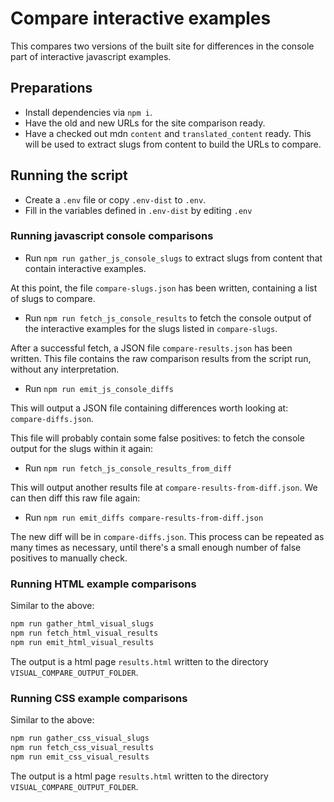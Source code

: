 # Compare interactive examples

This compares two versions of the built site for differences in the console part of interactive javascript examples.

## Preparations

- Install dependencies via `npm i`.
- Have the old and new URLs for the site comparison ready.
- Have a checked out mdn `content` and `translated_content` ready. This will be used to extract slugs from content to build the URLs to compare.

## Running the script

- Create a `.env` file or copy `.env-dist` to `.env`.
- Fill in the variables defined in `.env-dist` by editing `.env`

### Running javascript console comparisons

- Run `npm run gather_js_console_slugs` to extract slugs from content that contain interactive examples.

At this point, the file `compare-slugs.json` has been written, containing a list of slugs to compare.

- Run `npm run fetch_js_console_results` to fetch the console output of the interactive examples for the slugs listed in `compare-slugs`.

After a successful fetch, a JSON file `compare-results.json` has been written. This file contains the raw comparison results from the script run, without any interpretation.

- Run `npm run emit_js_console_diffs`

This will output a JSON file containing differences worth looking at: `compare-diffs.json`.

This file will probably contain some false positives: to fetch the console output for the slugs within it again:

- Run `npm run fetch_js_console_results_from_diff`

This will output another results file at `compare-results-from-diff.json`. We can then diff this raw file again:

- Run `npm run emit_diffs compare-results-from-diff.json`

The new diff will be in `compare-diffs.json`. This process can be repeated as many times as necessary, until there's a small enough number of false positives to manually check.

### Running HTML example comparisons

Similar to the above:

```sh
npm run gather_html_visual_slugs
npm run fetch_html_visual_results
npm run emit_html_visual_results
```

The output is a html page `results.html` written to the directory `VISUAL_COMPARE_OUTPUT_FOLDER`.

### Running CSS example comparisons

Similar to the above:

```sh
npm run gather_css_visual_slugs
npm run fetch_css_visual_results
npm run emit_css_visual_results
```

The output is a html page `results.html` written to the directory `VISUAL_COMPARE_OUTPUT_FOLDER`.
